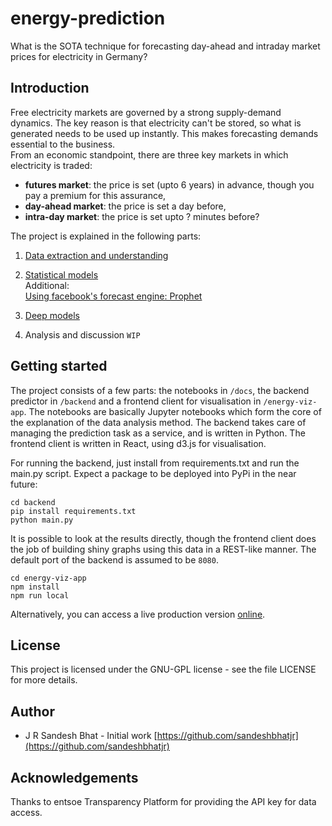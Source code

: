 # energy-prediction
What is the SOTA technique for forecasting day-ahead and intraday market prices for electricity in Germany?

## Introduction

Free electricity markets are governed by a strong supply-demand dynamics. The key reason is that electricity can't be stored, so what is generated needs to be used up instantly. This makes forecasting demands essential to the business.  
From an economic standpoint, there are three key markets in which electricity is traded:

- **futures market**: the price is set (upto 6 years) in advance, though you pay a premium for this assurance,  
- **day-ahead market**: the price is set a day before,  
- **intra-day market**: the price is set upto ? minutes before?   

The project is explained in the following parts:  
1. [Data extraction and understanding](https://github.com/sandeshbhatjr/energy-prediction/blob/master/docs/ep_cleandata.ipynb)  
2. [Statistical models](https://github.com/sandeshbhatjr/energy-prediction/blob/master/docs/ep_statistical_models.ipynb)  
Additional:  
[Using facebook's forecast engine: Prophet](https://github.com/sandeshbhatjr/energy-prediction/blob/master/docs/ep_prophet.ipynb)  
3. [Deep models](https://github.com/sandeshbhatjr/energy-prediction/blob/master/docs/ep_deep.ipynb)  

4. Analysis and discussion `WIP`  

## Getting started

The project consists of a few parts: the notebooks in `/docs`, the backend predictor in `/backend` and a frontend client for visualisation in `/energy-viz-app`. The notebooks are basically Jupyter notebooks which form the core of the explanation of the data analysis method. The backend takes care of managing the prediction task as a service, and is written in Python. The frontend client is written in React, using d3.js for visualisation.  

For running the backend, just install from requirements.txt and run the main.py script. Expect a package to be deployed into PyPi in the near future:
```
cd backend
pip install requirements.txt
python main.py
```
It is possible to look at the results directly, though the frontend client does the job of building shiny graphs using this data in a REST-like manner. The default port of the backend is assumed to be `8080`.
```
cd energy-viz-app
npm install
npm run local
```
Alternatively, you can access a live production version [online](https://energy-client-dot-energy-predictor.appspot.com/).

## License

This project is licensed under the GNU-GPL license - see the file LICENSE for more details.

## Author

- J R Sandesh Bhat - Initial work [https://github.com/sandeshbhatjr](https://github.com/sandeshbhatjr)

## Acknowledgements

Thanks to entsoe Transparency Platform for providing the API key for data access.
